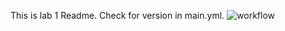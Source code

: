 This is lab 1 Readme.
Check for version in main.yml.
![workflow](https://github.com/YeminthanRiki/sem/actions/workflows/main.yml/badge.svg)
